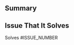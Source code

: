 <!-- 
    IMPORTANT: Please do not create a Pull Request without creating an issue first.

    Any change needs to be discussed before proceeding. Failure to do so may result in the rejection of the pull request.
 -->

## Summary
<!-- Describe your PR and add as many details as possible -->
<!-- How did you implement the solution? -->
<!-- Did you provide any tests? -->

## Issue That It Solves
<!-- Reference to the issue that this PR is solving (eg. #2) -->
Solves #ISSUE_NUMBER
